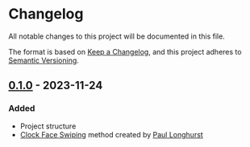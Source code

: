 # Changelog

All notable changes to this project will be documented in this file.

The format is based on [Keep a Changelog](https://keepachangelog.com/en/1.0.0/),
and this project adheres to [Semantic Versioning](https://semver.org/spec/v2.0.0.html).

## [0.1.0] - 2023-11-24

### Added

- Project structure
- [Clock Face Swiping](https://voila-magic.com/wp-content/uploads/2020/10/CFS.pdf) method created by [Paul Longhurst](https://www.paullonghurst.com)

[0.1.0]: https://github.com/digital-magic-club/card-picker/compare/v0.0.0...v0.1.0

[card-picker]: https://github.com/digital-magic-club/card-picker/blob/master/CHANGELOG.md
